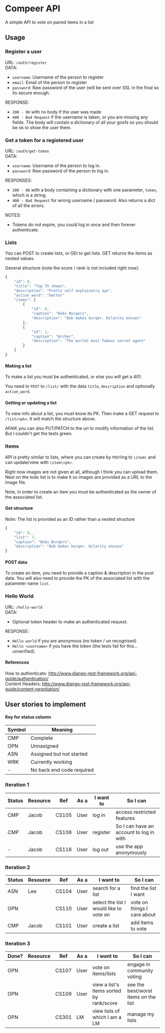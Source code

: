 # Compeer API

A simple API to vote on paired items in a list

## Usage

### Register a user

URL: `/auth/register`  
DATA:  
* `username`: Username of the person to register  
* `email`: Email of the person to register  
* `password`: Raw password of the user (will be sent over SSL in the final so its
secure enough.

RESPONSE:
* `200 - OK` with no body if the user was made  
* `400 - Bad Request` if the username is taken, or you are missing any fields.
The body will contain a dictionary of all your goofs so you should be ok to show
the user them.

### Get a token for a registered user

URL: `/auth/get-token`  
DATA:  
* `username`:  Username of the person to log in.  
* `password`: Raw password of the person to log in.

RESPONSES:  
* `200 - OK` with a body containing a dictionary with one parameter, `token`, which is a string.  
* `400 - Bad Request` for wrong username / password. Also returns a dict of all the errors.

NOTES:  
* Tokens do not expire, you could log in once and then forever authenticate.

### Lists

You can POST to create lists, or GEt to get lists. GET returns the items as nested values.

General structure (note the score / rank is not included right now):
```javascript
{
    "id": 0,
    "title": "Top TV shows",
    "description": "Pretty self explainatry aye",
    "action_word": "better"
    "items": [
        {
            "id": 0,
            "caption": "Bobs Burgers",
            "description": "Bob makes burger. Hilarity ensues"
        },
        {
            "id": 1,
            "caption": "Archer",
            "description": "The worlds most famous secret agent"
        }
    ]
}
```

#### Making a list

To make a list you must be authenticated, or else you will get a 401.

You need to `POST` to `/list/` with the data `title`, `description` and optionally `action_word`.


#### Getting or updating a list

To view info about a list, you must know its PK. Then make a GET request to `/list/<pk>`. It will match the structure above.

AFAIK you can also PUT/PATCH to the url to modify information of the list. But I couldn't get the tests green.


### Items

API is pretty similar to lists, where you can create by `POST`ing to `\item\` and can update/view with `\item\<pk>`.

Right now images are not given at all, although I think you can upload them. Next on the todo list is to make it so images are provided as a URL to the image file.

Note, in order to create an item you must be authenticated as the owner of the associated list.

#### Get structure

Note: The list is provided as an ID rather than a nested structure
```javascript
{
    "id": 0,
    "list": 7, 
    "caption": "Bobs Burgers",
    "description": "Bob makes burger. Hilarity ensues"
}
```

#### POST data

To create an item, you need to provide a caption & description in the post data. You
will also need to provide the PK of the associated list with the parameter name `list`.  

### Hello World

URL: `/hello-world`  
DATA:  
* Optional token header to make an authenticated request.

RESPONSE:  
* `Hello world` if you are anonymous (no token / un recognised)
* `Hello <username>` if you have the token (the tests fail for this... unverified).

#### References
How to authenticate: http://www.django-rest-framework.org/api-guide/authentication/  
Content Headers: http://www.django-rest-framework.org/api-guide/content-negotiation/


## User stories to implement

#### Key for status column
Symbol	| Meaning
------- | -------
CMP		| Complete
OPN		| Unnasigned
ASN		| Assigned but not started
WRK		| Currently working
-		| No back end code required

### Iteration 1
Status	| Resource	| Ref     | As a  | I want to         | So I can
------- | ---------	| ------- | ----- | ----------------- | ---------------------------------
CMP		| Jacob		| CS105   | User  | log in            | access restricted features
CMP		| Jacob		| CS106   | User  | register          | So I can have an account to log in with
-		| Jacob		| CS116   | User  | log out           | use the app anonymously

### Iteration 2
Status	| Resource	| Ref     | As a  | I want to         | So I can
------- | ---------	| ------- | ----- | ----------------- | ---------------------------------
ASN		| Lee		| CS104   | User  | search for a list | find the list I want
OPN		| 			| CS110   | User  | select the list I would like to vote on | vote on things I care about
CMP		| Jacob		| CS101   | User  | create a list     | add items to vote

### Iteration 3
Done?	| Resource	| Ref     | As a  | I want to         | So I can
------- | ---------	| ------- | ----- | ----------------- | ---------------------------------
OPN		| 			| CS107   | User  | vote on items/lists | engage in community voting
OPN		| 			| CS109   | User  | view a list's items sorted by rank/score | see the best/worst items on the list
OPN		| 			| CS301   | LM    | view lists of which I am a LM | manage my lists
